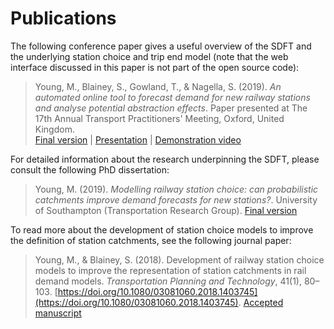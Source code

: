 # Publications
<!-- position: 3 -->

The following conference paper gives a useful overview of the SDFT and the underlying station choice and trip end model (note that the web interface discussed in this paper is not part of the open source code):

>Young, M., Blainey, S., Gowland, T., & Nagella, S. (2019). *An automated online tool to forecast demand for new railway stations and analyse potential abstraction effects*. Paper presented at The 17th Annual Transport Practitioners' Meeting, Oxford, United Kingdom.  
[Final version](https://www.marcusyoung.co.uk/files/tpm2019.pdf) | [Presentation](https://www.marcusyoung.co.uk/files/tpm2019presentation.pdf) | [Demonstration video](https://vimeo.com/449010572)

For detailed information about the research underpinning the SDFT, please consult the following PhD dissertation:

>Young, M. (2019). *Modelling railway station choice: can probabilistic catchments improve demand forecasts for new stations?*. University of Southampton (Transportation Research Group). [Final version](https://eprints.soton.ac.uk/430041/)


To read more about the development of station choice models to improve the definition of station catchments, see the following journal paper:

>Young, M., & Blainey, S. (2018). Development of railway station choice models to improve the representation of station catchments in rail demand models. *Transportation Planning and Technology*, 41(1), 80–103. [https://doi.org/10.1080/03081060.2018.1403745](https://doi.org/10.1080/03081060.2018.1403745). [Accepted manuscript](https://www.marcusyoung.co.uk/files/tpt2017.pdf)



